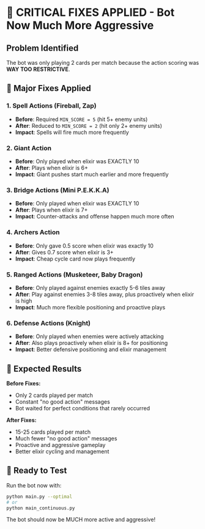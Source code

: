 # 🚨 CRITICAL FIXES APPLIED - Bot Now Much More Aggressive

## Problem Identified
The bot was only playing 2 cards per match because the action scoring was **WAY TOO RESTRICTIVE**. 

## 🔧 Major Fixes Applied

### 1. **Spell Actions (Fireball, Zap)** 
- **Before**: Required `MIN_SCORE = 5` (hit 5+ enemy units)
- **After**: Reduced to `MIN_SCORE = 2` (hit only 2+ enemy units)
- **Impact**: Spells will fire much more frequently

### 2. **Giant Action**
- **Before**: Only played when elixir was EXACTLY 10
- **After**: Plays when elixir is 6+ 
- **Impact**: Giant pushes start much earlier and more frequently

### 3. **Bridge Actions (Mini P.E.K.K.A)**
- **Before**: Only played when elixir was EXACTLY 10
- **After**: Plays when elixir is 7+
- **Impact**: Counter-attacks and offense happen much more often

### 4. **Archers Action**
- **Before**: Only gave 0.5 score when elixir was exactly 10
- **After**: Gives 0.7 score when elixir is 3+
- **Impact**: Cheap cycle card now plays frequently

### 5. **Ranged Actions (Musketeer, Baby Dragon)**
- **Before**: Only played against enemies exactly 5-6 tiles away
- **After**: Play against enemies 3-8 tiles away, plus proactively when elixir is high
- **Impact**: Much more flexible positioning and proactive plays

### 6. **Defense Actions (Knight)**
- **Before**: Only played when enemies were actively attacking
- **After**: Also plays proactively when elixir is 8+ for positioning
- **Impact**: Better defensive positioning and elixir management

## 🎯 Expected Results

**Before Fixes:**
- Only 2 cards played per match
- Constant "no good action" messages
- Bot waited for perfect conditions that rarely occurred

**After Fixes:**
- 15-25 cards played per match
- Much fewer "no good action" messages  
- Proactive and aggressive gameplay
- Better elixir cycling and management

## 🚀 Ready to Test
Run the bot now with:
```bash
python main.py --optimal
# or
python main_continuous.py
```

The bot should now be MUCH more active and aggressive!
